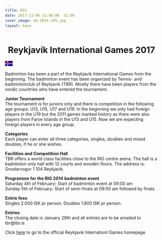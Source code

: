 ```yaml
---
title: RIG
date: 2017-11-06 11:48:00 -11:00
cover_image: em-2014-145.jpg
layout: base
---
```


<head>
	<link href='http://fonts.googleapis.com/css?family=Lobster' rel='stylesheet' type='text/css'>
</head>
<body>
	<h1 class="board_text" align="center">Reykjavík International Games 2017</h1>
  <a href="/RIG">
    <img src="/images/isl_flag.jpg" class="language-flag"><img>
  </a>
	<section class="long_text">
    <p>
      Badminton has been a part of the Reykjavik International Games from the beginning. The badminton event has been organized by Tennis- and badmintonclub of Reykjavik (TBR).
      Mostly there have been players from the nordic countries who have entered the tournament.
    </p>
    <p>
      <strong>Junior Tournament</strong><br>
      The tournament is for juniors only and there is competition in the following age groups: U13, U15, U17 and U19. In the beginning we only had foreign players in the U19 but the 2011 games marked history as there were also players from Faroe Islands in the U13 and U15. Now we are expecting foreign players in every age group.
    </p>
    <p>
      <strong>Categories</strong><br>
      Each player can enter all three categories, singles, doubles and mixed doubles, if he or she wishes.
    </p>
    <p>
      <strong>Facilities and Competition Hall</strong><br>
      TBR offers a world class facilities close to the RIG centre arena. The hall is a badminton only hall with 12 courts and wooden floors. The address is: Gnodarvogur 1 104 Reykjavik.
    </p>
    <p>
      <strong>Programme for the RIG 2014 badminton event</strong><br>
      Saturday 4th of February: Start of badminton event at 09:00 am<br>
      Sunday 5th of February: Start of semi-finals at 09:00 am followed by finals.
    </p>
    <!-- <p>
      <strong>Live broadcast from the finals</strong><br>
      There will be live streaming from the finals starting at 13:00 local time. The link to the live stream is found by clicking here and then choose player nr 3
    </p> -->
		<p>
      <strong>Entrie fees</strong><br>
      Singles 2.000 ISK pr person. Doubles 1.800 ISK pr person.
    </p>
    <p>
      <strong>Entries</strong><br>
      The closing date is January 29th and all entries are to be emailed to tbr@tbr.is
    </p>
    <!-- <p>
      <strong>Draw</strong><br>
      The draw for the 2014 Reykjavik International Games has been conducted and can be found by clicking here
    </p> -->
		<!-- <p>The draw for the 2014 Reykjavik International Games has been conducted and can be found by clicking here.</p> -->
    <p>Click <a href="http://www.rig.is">here</a> to go to the official Reykjavik Internationl Games homepage</p>
	</section>
</body>
